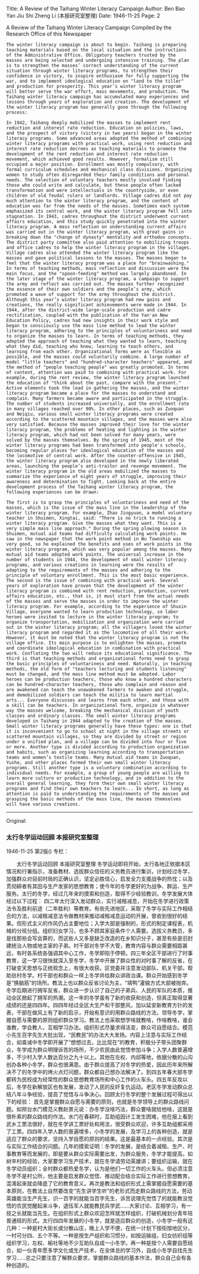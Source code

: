 Title: A Review of the Taihang Winter Literacy Campaign
Author: Ben Bao Yan Jiu Shi Zheng Li (本报研究室整理)
Date: 1946-11-25
Page: 2

A Review of the Taihang Winter Literacy Campaign
    Compiled by the Research Office of this Newspaper

    The winter literacy campaign is about to begin. Taihang is preparing teaching materials based on the local situation and the instructions of the Administrative Office. Obligatory teachers trusted by the masses are being selected and undergoing intensive training. The plan is to strengthen the masses’ correct understanding of the current situation through winter literacy programs, to strengthen their confidence in victory, to inspire enthusiasm for fully supporting the war, and to implement ideological education on "land to the tiller" and production for prosperity. This year’s winter literacy program will better serve the war effort, mass movements, and production. The Taihang winter literacy campaign has accumulated many experiences and lessons through years of exploration and creation. The development of the winter literacy program has generally gone through the following process:

    In 1942, Taihang deeply mobilized the masses to implement rent reduction and interest rate reduction. Education on policies, laws, and the prospect of victory (victory in two years) began in the winter literacy programs. Some advanced areas adopted the method of combining winter literacy programs with practical work, using rent reduction and interest rate reduction decrees as teaching materials to promote the development of the rent reduction and interest rate reduction movement, which achieved good results. However, formalism still occupied a major position. Enrollment was mostly compulsory, with formal curriculum schedules and mechanical class divisions. Organizing women to study often disregarded their family conditions and personal needs. The selection of voluntary teachers mostly involved finding those who could write and calculate, but these people often lacked transformation and were intellectuals in the countryside, or even children of old feudal rulers or landlords. Village cadres did not pay much attention to the winter literacy program, and the content of education was far from the needs of the masses. Sometimes each system emphasized its central work, and the winter literacy program fell into stagnation. In 1943, cadres throughout the district underwent current affairs education, and this study quickly penetrated into the winter literacy program. A mass reflection on understanding current affairs was carried out in the winter literacy program, with great gains in breaking down the "change of dynasty" mentality and orthodox concepts. The district party committee also paid attention to mobilizing troops and office cadres to help the winter literacy program in the villages. Village cadres also attended the winter literacy program like the masses and gave political lessons to the masses. The masses began to feel that the winter literacy program was a place for "brainwashing." In terms of teaching methods, mass reflection and discussion were the main focus, and the "spoon-feeding" method was largely abandoned. In the later stage of the winter literacy program, a campaign to support the army and reflect was carried out. The masses further recognized the essence of their own soldiers and the people’s army, which promoted a wave of support for the army throughout the district. Although this year’s winter literacy program had new gains and creations, the really significant achievements were made in 1944. In 1944, after the district-wide large-scale production and cadre rectification, coupled with the publication of the Yan'an New Education Policy, cadres had new insights in their work style and began to consciously use the mass line method to lead the winter literacy program, adhering to the principles of voluntariness and need to organize the masses to learn. In terms of teaching methods, they adopted the approach of teaching what they wanted to learn, teaching what they did, teaching who knew, learning to teach others, and learning from each other. Organizational forms were as flexible as possible, and the masses could voluntarily combine. A large number of model "little teachers" and "hundred-character teachers" appeared, and the method of "people teaching people" was greatly promoted. In terms of content, attention was paid to combining with practical work. For example, during the rent review, the winter literacy program launched the education of "think about the past, compare with the present." Active elements took the lead in gathering the masses, and the winter literacy program became a place for the masses to understand and complain. Many farmers became aware and participated in the struggle. The number of students increased universally, and the enrollment rate in many villages reached over 90%. In other places, such as Zuoquan and Neiqiu, various small winter literacy programs were created according to the scattered mountain villages, and the masses were also very satisfied. Because the masses improved their love for the winter literacy program, the problems of heating and lighting in the winter literacy program, which had not been solved for many years, were solved by the masses themselves. By the spring of 1945, most of the winter literacy programs had been transformed into people's schools, becoming regular places for ideological education of the masses and the locomotive of central work. After the counter-offensive in 1945, the winter literacy program also developed in the newly liberated areas, launching the people’s anti-traitor and revenge movement. The winter literacy program in the old areas mobilized the masses to summarize the experience of eight years of struggle, improving their awareness and determination to fight. Looking back at the entire development process of the Taihang winter literacy program, the following experiences can be drawn:

    The first is to grasp the principles of voluntariness and need of the masses, which is the issue of the mass line in the leadership of the winter literacy program. For example, Zhao Jingyuan, a model voluntary teacher in Shuimen, Xingtai, said: "There is no trick to running a winter literacy program. Give the masses what they want. This is a very simple mass line approach." During the spring plowing season in Shuimen, mutual aid teams had difficulty calculating work points. He saw in the newspaper that the work point method in Wu Township was very good, so he explained the benefits and uses of work points in the winter literacy program, which was very popular among the masses. Many mutual aid teams adopted work points. The universal increase in the number of students in 1944, the development of small winter literacy programs, and various creations in learning were the results of adapting to the requirements of the masses and adhering to the principle of voluntary enrollment. This is the most basic experience. The second is the issue of combining with practical work. Several years of exploration have proven that the development of the winter literacy program is combined with rent reduction, production, current affairs education, etc., that is, it must start from the actual needs of the masses and serve the masses in order to improve the winter literacy program. For example, according to the experience of Shuxin Village, everyone wanted to learn production technology, so labor heroes were invited to lecture in the winter literacy program; to organize transportation, mobilization and organization were carried out in the winter literacy program; all the villagers loved the winter literacy program and regarded it as the locomotive of all their work. However, it must be noted that the winter literacy program is not the village office. Its main purpose is to enlighten the masses, promote and coordinate ideological education in combination with practical work. Conflating the two will reduce its educational significance. The third is that teaching methods and organizational forms need to grasp the basic principles of voluntariness and need. Naturally, in teaching methods, the old form of "teachers lecturing and students listening" must be changed, and the mass line method must be adopted. Labor heroes can be production teachers, those who know a hundred characters can be hundred-character teachers, those who complain and reason and are awakened can teach the unawakened farmers to awaken and struggle, and demobilized soldiers can teach the militia to learn martial arts... Everyone discusses and learns from each other, and those with a skill can be teachers. In organizational form, organize in whatever way the masses welcome, breaking the mechanical division of youth classes and ordinary classes. The small winter literacy programs developed in Taihang in 1944 adapted to the creation of the masses. Small winter literacy programs generally have these types: one is that it is inconvenient to go to school at night in the village streets or scattered mountain villages, so they are divided by street or region under a unified plan, and a village can be divided into four or five or more. Another type is divided according to production organization and habits, such as organizing learning according to transportation teams and women’s textile teams. Many mutual aid teams in Zuoquan, Yushe, and other places formed their own small winter literacy programs. Still another type is a voluntary combination according to individual needs. For example, a group of young people are willing to learn more culture or production technology, and in addition to the overall general learning, they form their own small winter literacy programs and find their own teachers to learn... In short, as long as attention is paid to understanding the requirements of the masses and grasping the basic methods of the mass line, the masses themselves will have various creations.



<hr /> 

Original: 


### 太行冬学运动回顾  本报研究室整理

1946-11-25
第2版()
专栏：

　　太行冬学运动回顾
    本报研究室整理
    冬学运动即将开始，太行各地正依据本区情况和行署指示，准备教材、选拔群众信任的义务教员进行集训，计划经过冬学，加强群众对目前时局的正确认识，坚定必胜信心，启发全力支援战争的热忱；以及贯彻耕者有其田与生产发家的思想教育；使今年的冬学更好的为战争、群运、生产服务。太行的冬学，经过几年来的摸索和创造，取得不少经验教训，冬学发展大体经过以下过程：
    四二年太行深入发动群众，实行减租减息，开始在冬学进行政策法令及胜利前途（二年胜利）等教育。有些先进地区，采取了冬学与实际工作相结合的方法，以减租减息法令做教材来推动减租减息运动的开展，曾收到很好的结果。但形式主义的作风仍占主要地位；入学大部是强制的，形式的制定课程表，机械的分班分组。组织妇女学习，也多不顾其家庭条件个人需要。选拔义务教员，多是找那些会写会算的，而这些人又多是缺乏改造的在乡知识分子，甚至有些是旧封建统治人物或地主家的子弟。村干部对冬学不大管，教育内容与群众需要相距甚远，有时各系统各强调其中心工作，冬学即陷于停顿。四三年全区干部进行了时事教育，这一学习很快就深入至冬学，冬学中开展了群众性的对时事了解的反省，在打破变天思想与正统观念上，有很大收获。区党委并注意发动部队、机关干部，帮助驻村冬学。村干部也和群众一样上冬学并给群众讲政治课。群众开始感到冬学是“换脑筋”的场所。教法上也以群众反省讨论为主，“填鸭”灌输方式大部被抛弃。冬学后期进行拥军反省，群众进一步认识了自己的子弟兵、人民的军队的本质，推动全区掀起了拥军的热潮。这一年的冬学虽有了新的收获和创造，但真正取得显著成绩的还是四四年。四四年经过全区大生产和干部整风，加以延安新教育方针的发表，干部在做风上有了新的启示，开始有意识的用群众路线的方法，领导冬学，掌握自愿与需要的原则组织群众学习。教法上也采取想学啥就教啥，作啥教啥，谁会谁教，学会教人，互相学习办法。组织形式尽量求得活变，群众可自愿结合。模范小先生百字先生大批出现，“民教民”的办法大大发扬。内容上注意与实际工作结合，如查减中冬学即开展了“想想过去，比比现在”的教育，积极分子带头团聚群众，冬学成为群众明理诉苦的场所，不少农民由此觉悟参加斗争；入学人数普遍增多，不少村入学人数达百分之九十以上。其他在左权、内邱等地，依据分散的山沟创办各种小冬学，群众也很满意。由于群众提高了对冬学的热爱，因此历年来所解决不了的冬学中的烤火点灯问题，群众都自己想办法解决了。到四五年春大部冬学都转为民校成为经常性的群众思想教育场所和中心工作的火车头。四五年反攻以后，冬学在新解放区也有发展，发动了人民的反奸复仇运动。老区冬学发动群众总结八年斗争经验，提高了觉悟与斗争决心。回顾太行冬学的整个发展过程可得出以下的经验：
    首先是掌握群众自愿与需要的原则，也就是冬学领导上的群众路线问题。如邢台水门模范义教赵景元说：办冬学没啥巧法，群众要啥就给他啥，这就是很朴素的群众路线的作法。水门在春耕时，互助组因计工发生困难，他在报上看到武乡工票法很好，就在冬学讲工票好处和用法，很受群众欢迎，许多互助组都采用了工票。四四年入学人数的普遍增多，小冬学的发展，及学习上的各种创造，就是适应了群众的要求，坚持入学自愿的原则的结果。这是最基本的一点经验。其次是与实际工作结合的问题。几年的摸索证明：冬学的发展，是结合着减租、生产、时事教育等而发展的，即是要从群众实际需要出发，为群众服务，冬学才能提高。如树辛村的经验，大家要学习生产技术，就在冬学请劳动英雄讲；要组织运输，就在冬学动员组织；全村群众都热爱冬学，认为是他们一切工作的火车头。但必须注意冬学不是村公所，他主要是启发群众觉悟、推动配合结合实际工作进行思想教育，混淆起来就会降底了它的教育意义。再次是教法和组织形式上需掌握自愿需要的基本原则，在教法上自然要改变“先生讲学生听”的老形式而走群众路线的方法，劳动英雄能当生产先生，识一百字的就能当百字先生，诉苦说理先觉悟了的就能教没觉悟的农民觉醒起来斗争，退伍军人就能教民兵学武……大家讨论、互相学习，有一技之长就能当先生。在组织形式上群众欢迎怎样就怎样组织，打破机械划分青年班普通班的形式。太行四四年发展的小冬学，就是适应群众的创造，小冬学一般有这几种：一种是村大街长或分散山庄，晚上入学不便，在统一计划下按街按地区分，一村可分四、五个不等。一种是按生产组织和习惯分，如按运输组，妇女纺织组等组织学习，左权、榆社等地不少互助队自成一小冬学。再一种是按个人需要自愿结合，如一伙青年愿多学文化或生产技术，在全体总的学习外，自成小冬学自找先生学习……总之只要注意了解群众要求，掌握群众路线的基本作法，群众自己会有各种创造的。
